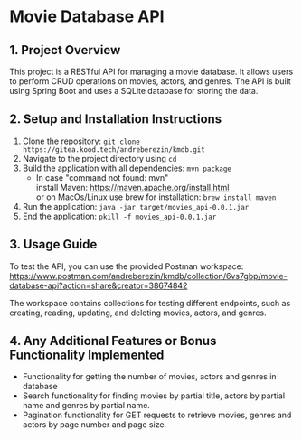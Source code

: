 # Movie Database API

## 1. Project Overview

This project is a RESTful API for managing a movie database. It allows users to perform CRUD operations on movies, actors, and genres. The API is built using Spring Boot and uses a SQLite database for storing the data.

## 2. Setup and Installation Instructions

1. Clone the repository: `git clone https://gitea.kood.tech/andreberezin/kmdb.git`
2. Navigate to the project directory using `cd` 
3. Build the application with all dependencies: `mvn package`
    - In case "command not found: mvn" \
       install Maven: https://maven.apache.org/install.html \
       or on MacOs/Linux use brew for installation: `brew install maven`
4. Run the application: `java -jar target/movies_api-0.0.1.jar`
5. End the application: `pkill -f movies_api-0.0.1.jar`

## 3. Usage Guide

To test the API, you can use the provided Postman workspace:
https://www.postman.com/andreberezin/kmdb/collection/6vs7gbp/movie-database-api?action=share&creator=38674842

The workspace contains collections for testing different endpoints, such as creating, reading, updating, and deleting movies, actors, and genres.

## 4. Any Additional Features or Bonus Functionality Implemented
- Functionality for getting the number of movies, actors and genres in database
- Search functionality for finding movies by partial title, actors by partial name and genres by partial name.
- Pagination functionality for GET requests to retrieve movies, genres and actors by page number and page size.